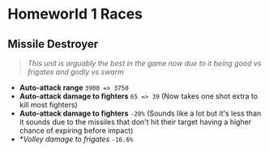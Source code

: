 # Homeworld 1 Races

## Missile Destroyer
> *This unit is arguably the best in the game now due to it being good vs frigates and godly vs swarm*
* **Auto-attack range** `3900 => 3750`
* **Auto-attack damage to fighters** `65 => 39` (Now takes one shot extra to kill most fighters)
* **Auto-attack damage to fighters** `-20%` (Sounds like a lot but it's less than it sounds due to the missiles that don't hit their target having a higher chance of expiring before impact)
* **Volley damage to frigates* `-16.6%`
